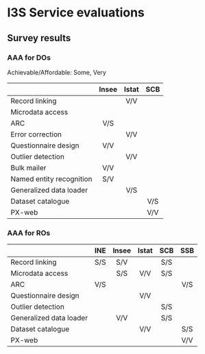 # I3S Service evaluations

## Survey results

### AAA for DOs

Achievable/Affordable: Some, Very

|   | Insee | Istat | SCB |
|---|:-:|:-:|:-:|
| Record linking |  | V/V |   |
| Microdata access |  |  |   |
| ARC | V/S |  |   |
| Error correction |  | V/V |   |
| Questionnaire design | V/V |  |   |
| Outlier detection |  | V/V |   |
| Bulk mailer | V/V |  |   |
| Named entity recognition | S/V |  |   |
| Generalized data loader |  | V/S |   |
| Dataset catalogue |  |  | V/S |
| PX-web |  |  | V/V |


### AAA for ROs

|   | INE | Insee | Istat | SCB | SSB |
|---|:-:|:-:|:-:|:-:|:-:|
| Record linking | S/S | S/V |   | S/S |   |
| Microdata access |   | S/S | V/V | S/S |   |
| ARC | V/S |   |   |   | V/S |
| Questionnaire design |   |   | V/V |   |   |
| Outlier detection |   |   |   | S/S |   |
| Generalized data loader |   | V/V |   | S/S |   |
| Dataset catalogue |   |   | V/V |   | S/S |
| PX-web |   |   |   |   | V/V |

